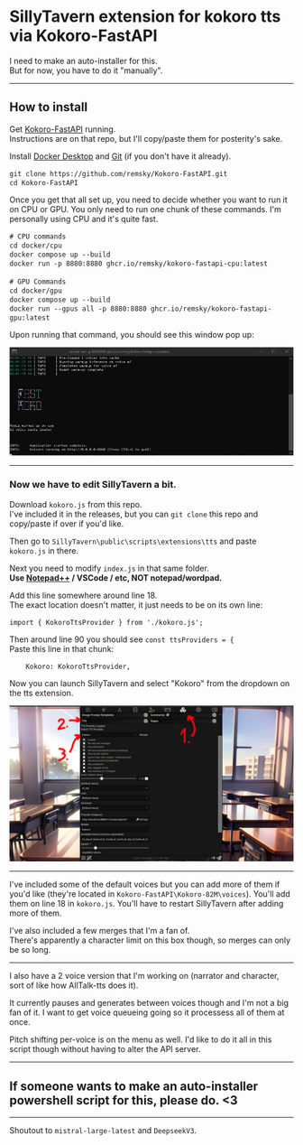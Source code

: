 # SillyTavern extension for kokoro tts via Kokoro-FastAPI

I need to make an auto-installer for this.  
But for now, you have to do it "manually".

---

## How to install

Get [Kokoro-FastAPI](https://github.com/remsky/Kokoro-FastAPI) running.  
Instructions are on that repo, but I'll copy/paste them for posterity's sake.

Install [Docker Desktop](https://www.docker.com/products/docker-desktop/) and [Git](https://git-scm.com/downloads) (if you don't have it already).

```
git clone https://github.com/remsky/Kokoro-FastAPI.git  
cd Kokoro-FastAPI
```

Once you get that all set up, you need to decide whether you want to run it on CPU or GPU. You only need to run one chunk of these commands. I'm personally using CPU and it's quite fast.

```
# CPU commands
cd docker/cpu
docker compose up --build 
docker run -p 8880:8880 ghcr.io/remsky/kokoro-fastapi-cpu:latest

# GPU Commands
cd docker/gpu
docker compose up --build 
docker run --gpus all -p 8880:8880 ghcr.io/remsky/kokoro-fastapi-gpu:latest
```
Upon running that command, you should see this window pop up:

![alt text](assets/1.png)

---

### Now we have to edit SillyTavern a bit.

Download `kokoro.js` from this repo.  
I've included it in the releases, but you can `git clone` this repo and copy/paste if over if you'd like.

Then go to `SillyTavern\public\scripts\extensions\tts` and paste `kokoro.js` in there.

Next you need to modify `index.js` in that same folder.  
**Use [Notepad++](https://notepad-plus-plus.org/) / VSCode / etc, NOT notepad/wordpad.**

Add this line somewhere around line 18.   
The exact location doesn't matter, it just needs to be on its own line:

```
import { KokoroTtsProvider } from './kokoro.js';
```

Then around line 90 you should see `const ttsProviders = {`  
Paste this line in that chunk:

```
    Kokoro: KokoroTtsProvider,
```

Now you can launch SillyTavern and select "Kokoro" from the dropdown on the tts extension.

![alt text](assets/2.png)

---

I've included some of the default voices but you can add more of them if you'd like (they're located in `Kokoro-FastAPI\Kokoro-82M\voices`). You'll add them on line 18 in `kokoro.js`. You'll have to restart SillyTavern after adding more of them.

I've also included a few merges that I'm a fan of.  
There's apparently a character limit on this box though, so merges can only be so long.

---

I also have a 2 voice version that I'm working on (narrator and character, sort of like how AllTalk-tts does it).

It currently pauses and generates between voices though and I'm not a big fan of it. I want to get voice queueing going so it processess all of them at once.

Pitch shifting per-voice is on the menu as well. I'd like to do it all in this script though without having to alter the API server.

---

## If someone wants to make an auto-installer powershell script for this, please do. <3

---

Shoutout to `mistral-large-latest` and `DeepseekV3`.